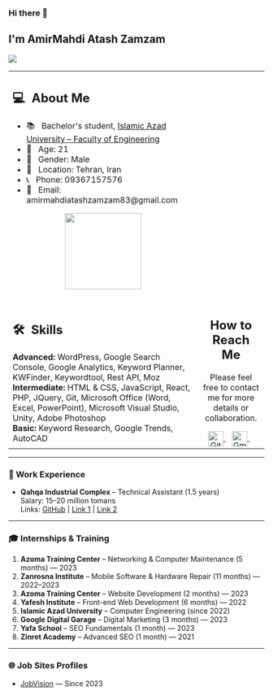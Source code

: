 ### Hi there 👋

## I'm AmirMahdi Atash Zamzam
![](https://komarev.com/ghpvc/?username=Amirmahdiatashzamzam&color=0069b4)

<table>
  <tr>
    <td>
      <h2> 💻 &nbsp;About Me </h2>
      <ul>
        <li>📚 &nbsp; Bachelor's student, <a href="https://hamedan.iau.ir/fa">Islamic Azad University – Faculty of Engineering</a></li>
        <li>🎂 &nbsp; Age: 21</li>
        <li>🚻 &nbsp; Gender: Male</li>
        <li>📍 &nbsp; Location: Tehran, Iran</li>
        <li>📞 &nbsp; Phone: 09367157576</li>
        <li>📧 &nbsp; Email: amirmahdiatashzamzam83@gmail.com</li>
      </ul>
      <p align="center">
        <img height="150em" src="https://github-readme-stats-eight-theta.vercel.app/api?username=Amirmahdiatashzamzam&show_icons=true&theme=algolia&include_all_commits=true&count_private=true"/>
      </p>
    </td>
  </tr>
  <tr>
    <td>
      <h2> 🛠 &nbsp;Skills</h2>
      <b>Advanced:</b> WordPress, Google Search Console, Google Analytics, Keyword Planner, KWFinder, Keywordtool, Rest API, Moz <br>
      <b>Intermediate:</b> HTML & CSS, JavaScript, React, PHP, JQuery, Git, Microsoft Office (Word, Excel, PowerPoint), Microsoft Visual Studio, Unity, Adobe Photoshop <br>
      <b>Basic:</b> Keyword Research, Google Trends, AutoCAD
    </td>
    <td>
      <div align="center">
        <h2><b>How to Reach Me</b></h2>
        <p>Please feel free to contact me for more details or collaboration.</p>
        <a href="https://github.com/Amirmahdiatashzamzam" target="_blank">
          <img align="center" alt="GitHub" width="30em" src="https://img.icons8.com/ios-glyphs/50/000000/github.png" />
        </a> &nbsp;&nbsp;
        <a href="mailto:amirmahdiatashzamzam83@gmail.com">
          <img align="center" alt="Gmail" width="30em" src="https://img.icons8.com/ios-glyphs/50/000000/gmail.png" />
        </a> &nbsp;&nbsp;
      </div>
    </td>
  </tr>
</table>

---

### 📂 Work Experience
- **Qahqa Industrial Complex** – Technical Assistant (1.5 years)  
  Salary: 15–20 million tomans  
  Links: [GitHub](https://github.com/Amirmahdi...) | [Link 1](https://b2n.ir/f14739) | [Link 2](https://b2n.ir/r62305)  

---

### 🎓 Internships & Training
1. **Azoma Training Center** – Networking & Computer Maintenance (5 months) — 2023  
2. **Zanrosna Institute** – Mobile Software & Hardware Repair (11 months) — 2022–2023  
3. **Azoma Training Center** – Website Development (2 months) — 2023  
4. **Yafesh Institute** – Front-end Web Development (6 months) — 2022  
5. **Islamic Azad University** – Computer Engineering (since 2022)  
6. **Google Digital Garage** – Digital Marketing (3 months) — 2023  
7. **Yafa School** – SEO Fundamentals (1 month) — 2023  
8. **Zinret Academy** – Advanced SEO (1 month) — 2021  

---

### 🌐 Job Sites Profiles
- [JobVision](https://www.jobvision.ir) — Since 2023
